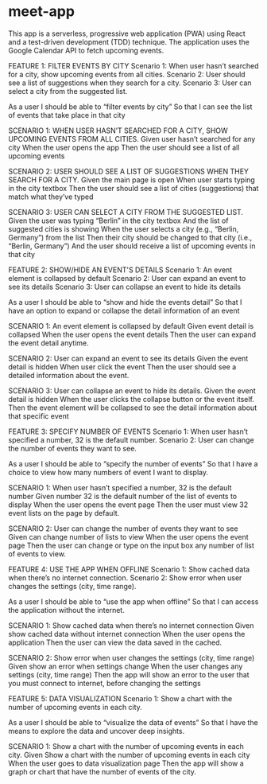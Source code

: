 # meet-app



This app is a serverless, progressive web application (PWA) using React and a test-driven development (TDD) technique. 
The application uses the Google Calendar API to fetch upcoming events.



FEATURE 1: FILTER EVENTS BY CITY
Scenario 1: When user hasn’t searched for a city, show upcoming events from all cities.
Scenario 2: User should see a list of suggestions when they search for a city.
Scenario 3: User can select a city from the suggested list.

As a user
I should be able to “filter events by city”
So that I can see the list of events that take place in that city

SCENARIO 1: WHEN USER HASN’T SEARCHED FOR A CITY, SHOW UPCOMING EVENTS FROM ALL CITIES.
Given user hasn’t searched for any city
When the user opens the app
Then the user should see a list of all upcoming events

SCENARIO 2: USER SHOULD SEE A LIST OF SUGGESTIONS WHEN THEY SEARCH FOR A CITY.
Given the main page is open
When user starts typing in the city textbox
Then the user should see a list of cities (suggestions) that match what they’ve typed

SCENARIO 3: USER CAN SELECT A CITY FROM THE SUGGESTED LIST.
Given the user was typing “Berlin” in the city textbox
And the list of suggested cities is showing
When the user selects a city (e.g., “Berlin, Germany”) from the list
Then their city should be changed to that city (i.e., “Berlin, Germany”)
And the user should receive a list of upcoming events in that city



FEATURE 2: SHOW/HIDE AN EVENT'S DETAILS
Scenario 1: An event element is collapsed by default
Scenario 2: User can expand an event to see its details
Scenario 3: User can collapse an event to hide its details

As a user
I should be able to “show and hide the events detail”
So that I have an option to expand or collapse the detail information of an event

SCENARIO 1: An event element is collapsed by default 
Given event detail is collapsed
When the user opens the event details
Then the user can expand the event detail anytime.
 
SCENARIO 2: User can expand an event to see its details
Given the event detail is hidden
When user click the event 
Then the user should see a detailed information about the event.

SCENARIO 3: User can collapse an event to hide its details.
Given the event detail is hidden
When the user clicks the collapse button or the event itself.
Then the event element will be collapsed to see the detail information about that specific event



FEATURE 3: SPECIFY NUMBER OF EVENTS
Scenario 1: When user hasn’t specified a number, 32 is the default number.
Scenario 2: User can change the number of events they want to see.

As a user
I should be able to “specify the number of events”
So that I have a choice to view how many numbers of event I want to display.

SCENARIO 1: When user hasn’t specified a number, 32 is the default number
Given number 32 is the default number of the list of events to display
When the user opens the event page
Then the user must view 32 event lists on the page by default.

SCENARIO 2: User can change the number of events they want to see
Given can change number of lists to view
When the user opens the event page
Then the user can change or type on the input box any number of list of events to view.



FEATURE 4: USE THE APP WHEN OFFLINE
Scenario 1: Show cached data when there’s no internet connection.
Scenario 2: Show error when user changes the settings (city, time range).

As a user
I should be able to “use the app when offline”
So that I can access the application without the internet.

SCENARIO 1: Show cached data when there’s no internet connection
Given show cached data without internet connection
When the user opens the application
Then the user can view the data saved in the cached.

SCENARIO 2: Show error when user changes the settings (city, time range)
Given show an error when settings change
When the user changes any settings (city, time range)
Then the app will show an error to the user that you must connect to internet, before changing the settings



FEATURE 5: DATA VISUALIZATION
Scenario 1: Show a chart with the number of upcoming events in each city.

As a user
I should be able to “visualize the data of events”
So that I have the means to explore the data and uncover deep insights.

SCENARIO 1: Show a chart with the number of upcoming events in each city.
Given Show a chart with the number of upcoming events in each city
When the user goes to data visualization page 
Then the app will show a graph or chart that have the number of events of the city.
